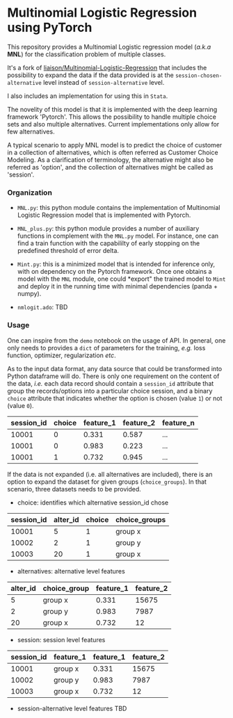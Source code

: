 # Multinomial Logistic Regression using PyTorch

This repository provides a Multinomial Logistic regression model (*a.k.a* **MNL**) for the classification problem of multiple classes.

It's a fork of [liaison/Multinomial-Logistic-Regression](https://github.com/liaison/Multinomial-Logistic-Regression) that includes the possibility to expand the data if the data provided is at the `session-chosen-alternative` level instead of `session-alternative` level.

I also includes an implementation for using this in `Stata`.

The novelity of this model is that it is implemented with the deep learning framework 'Pytorch'. This allows the possibility to handle multiple choice sets and also multiple alternatives. Current implementations only allow for few alternatives.

A typical scenario to apply MNL model is to predict the choice of customer in a collection of alternatives, which is often referred as Customer Choice Modeling. As a clarification of terminology, the alternative might also be referred as 'option', and the collection of alternatives might be called as 'session'.


### Organization

- `MNL.py`: this python module contains the implementation of Multinomial Logistic Regression model that is implemented with Pytorch.

- `MNL_plus.py`: this python module provides a number of auxiliary functions in complement with the `MNL.py` model. For instance, one can find a train function with the capabililty of early stopping on the predefined threshold of error delta.

- `Mint.py`: this is a minimized model that is intended for inference only, with on dependency on the Pytorch framework. Once one obtains a model with the `MNL` module, one could *export" the trained model to `Mint` and deploy it in the running time with minimal dependencies (panda + numpy).

- `nmlogit.ado`: TBD

### Usage

One can inspire from the `demo` notebook on the usage of API. In general, one only needs to provides a `dict` of parameters for the training, *e.g.* loss function, optimizer, regularization *etc*.

As to the input data format, any data source that could be transformed into Python dataframe will do. There is only one requirement on the content of the data, *i.e.* each data record should contain a `session_id` attribute that group the records/options into a particular choice session, and a binary `choice` attribute that indicates whether the option is chosen (value `1`) or not (value `0`).

| session_id |  choice |  feature_1 | feature_2 | feature_n|
| -----------| --------| -----------| ----------| ---------|
|   10001    |    0    |   0.331    | 0.587     |  ...     |
|   10001    |    0    |   0.983    | 0.223     |  ...     |
|   10001    |    1    |   0.732    | 0.945     |  ...     |

If the data is not expanded (i.e. all alternatives are included), there is an option to expand the dataset for given groups (`choice_groups`). In that scenario, three datasets needs to be provided.

- choice: identifies which alternative session_id chose

| session_id |  alter_id |  choice  | choice_groups |
| -----------| --------- | -------- | ------------- |
|   10001    |    5      |   1      |   group x     |
|   10002    |    2      |   1      |   group y     |  
|   10003    |    20     |   1      |   group x     |

- alternatives: alternative level features

| alter_id | choice_group |  feature_1 | feature_2 |
| -------- | ------------ | ---------- | --------- |
|   5      |    group x   |   0.331    | 15675     |
|   2      |    group y   |   0.983    | 7987      |
|   20     |    group x   |   0.732    | 12        |

- session: session level features

| session_id | feature_1 |  feature_1 | feature_2 |
| ---------- | --------- | ---------- | --------- |
|   10001    | group x   |   0.331    | 15675     |
|   10002    | group y   |   0.983    | 7987      |
|   10003    | group x   |   0.732    | 12        |

- session-alternative level features
  TBD
